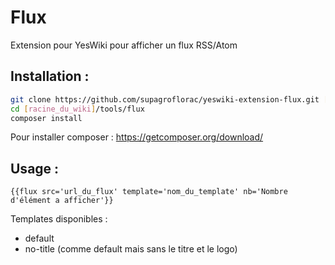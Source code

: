 # Flux
Extension pour YesWiki pour afficher un flux RSS/Atom

## Installation :
```sh
git clone https://github.com/supagroflorac/yeswiki-extension-flux.git [racine_du_wiki]/tools/flux
cd [racine_du_wiki]/tools/flux
composer install
```

Pour installer composer : https://getcomposer.org/download/

## Usage :
```
{{flux src='url_du_flux' template='nom_du_template' nb='Nombre d'élément a afficher'}}
```

Templates disponibles :
 - default
 - no-title (comme default mais sans le titre et le logo)
